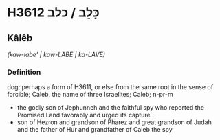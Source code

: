 # H3612 כָּלֵב / כלב

## Kâlêb

_(kaw-labe' | kaw-LABE | ka-LAVE)_

### Definition

dog; perhaps a form of H3611, or else from the same root in the sense of forcible; Caleb, the name of three Israelites; Caleb; n-pr-m

- the godly son of Jephunneh and the faithful spy who reported the Promised Land favorably and urged its capture
- son of Hezron and grandson of Pharez and great grandson of Judah and the father of Hur and grandfather of Caleb the spy
